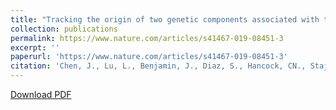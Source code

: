 ```yaml
---
title: "Tracking the origin of two genetic components associated with transposable element bursts in domesticated rice"
collection: publications
permalink: https://www.nature.com/articles/s41467-019-08451-3
excerpt: ''
paperurl: 'https://www.nature.com/articles/s41467-019-08451-3'
citation: 'Chen, J., Lu, L., Benjamin, J., Diaz, S., Hancock, CN., Stajich JE., Wessler SR.  (2019). &quot;Tracking the origin of two genetic components associated with transposable element bursts in domesticated rice.&quot; <i>Nature Communications</i>. 10:641.'
---
```


[Download PDF](https://www.nature.com/articles/s41467-019-08451-3.pdf)
